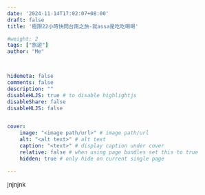 ```yaml
---
date: '2024-11-14T17:02:07+08:00'
draft: false
title: '極限22小時快閃台南之旅-就assa是吃吃喝喝'

#weight: 2
tags: ["旅遊"]
author: "Me"



hidemeta: false
comments: false
description: ""
disableHLJS: true # to disable highlightjs
disableShare: false
disableHLJS: false


cover:
    image: "<image path/url>" # image path/url
    alt: "<alt text>" # alt text
    caption: "<text>" # display caption under cover
    relative: false # when using page bundles set this to true
    hidden: true # only hide on current single page

---
```


jnjnjnk

